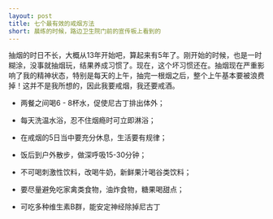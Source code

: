 ```yaml
---
layout: post
title: 七个最有效的戒烟方法
short: 晨练的时候，路边卫生院门前的宣传板上看到的
---
```


抽烟的时日不长，大概从13年开始吧，算起来有5年了。刚开始的时候，也是一时糊涂，没事就抽烟玩，结果养成习惯了。现在，这个坏习惯还在。抽烟现在严重影响了我的精神状态，特别是每天的上午，抽完一根烟之后，整个上午基本要被浪费掉！这并不是我所想的，因此我要戒烟，我还要戒酒。

- 两餐之间喝6 - 8杯水，促使尼古丁排出体外；

- 每天洗温水浴，忍不住烟瘾时可立即淋浴；

- 在戒烟的5日当中要充分休息，生活要有规律；

- 饭后到户外散步，做深呼吸15-30分钟；

- 不可喝刺激性饮料，改喝牛奶，新鲜果汁喝谷类饮料；

- 要尽量避免吃家禽类食物，油炸食物，糖果喝甜点；

- 可吃多种维生素B群，能安定神经除掉尼古丁
